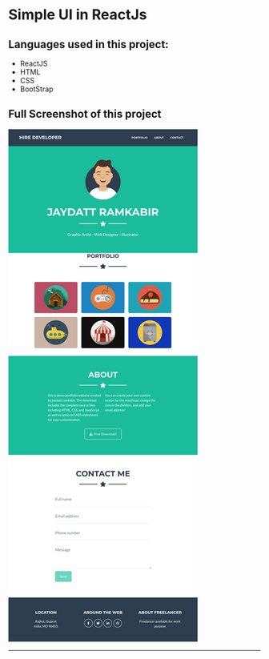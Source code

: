 #  Simple UI in ReactJs

## Languages used in this project:
- ReactJS
- HTML
- CSS
- BootStrap


## Full Screenshot of this project
![image](pro1.png)


***